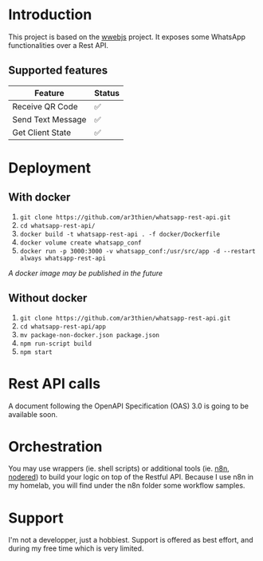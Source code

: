 # Introduction

This project is based on the [wwebjs](https://wwebjs.dev/) project. It exposes some WhatsApp functionalities over a Rest API.


## Supported features

| Feature  | Status |
|-------------|-------------|
| Receive QR Code |✅|
| Send Text Message |✅|
| Get Client State |✅|

# Deployment

## With docker

1. `git clone https://github.com/ar3thien/whatsapp-rest-api.git`
2. `cd whatsapp-rest-api/`
3. `docker build -t whatsapp-rest-api . -f docker/Dockerfile`
4. `docker volume create whatsapp_conf`
4. `docker run -p 3000:3000 -v whatsapp_conf:/usr/src/app -d --restart always whatsapp-rest-api`

_A docker image may be published in the future_

## Without docker

1. `git clone https://github.com/ar3thien/whatsapp-rest-api.git`
2. `cd whatsapp-rest-api/app`
3. `mv package-non-docker.json package.json`
4. `npm run-script build`
5. `npm start`

# Rest API calls

A document following the OpenAPI Specification (OAS) 3.0 is going to be available soon.

# Orchestration

You may use wrappers (ie. shell scripts) or additional tools (ie. [n8n](https://n8n.io/), [nodered](https://nodered.org/)) to build your logic on top of the Restful API.
Because I use n8n in my homelab, you will find under the n8n folder some workflow samples.

# Support

I'm not a developper, just a hobbiest. Support is offered as best effort, and during my free time which is very limited.